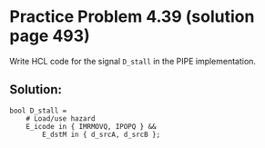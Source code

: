 # Practice Problem 4.39 (solution page 493)
Write HCL code for the signal `D_stall` in the PIPE implementation.

## Solution:
```
bool D_stall =
    # Load/use hazard
    E_icode in { IMRMOVQ, IPOPQ } &&
        E_dstM in { d_srcA, d_srcB };
```